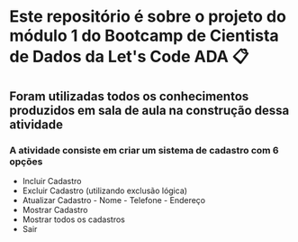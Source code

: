 # Este repositório é sobre o projeto do módulo 1 do Bootcamp de Cientista de Dados da Let's Code ADA :clipboard: 


## Foram utilizadas todos os conhecimentos produzidos em sala de aula na construção dessa atividade

### A atividade consiste em criar um sistema de cadastro com 6 opções

- Incluir Cadastro
- Excluir Cadastro (utilizando exclusão lógica)
- Atualizar Cadastro
        - Nome
        - Telefone
        - Endereço
- Mostrar Cadastro
- Mostrar todos os cadastros
- Sair
